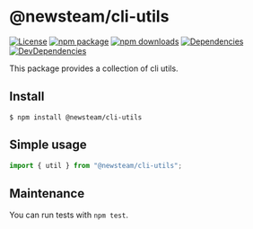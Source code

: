 # @newsteam/cli-utils

[![License](https://img.shields.io/npm/l/@newsteam/cli-utils.svg)](https://github.com/feight/packages/blob/master/LICENSE)
[![npm package](https://img.shields.io/npm/v/@newsteam/cli-utils/latest.svg)](https://www.npmjs.com/package/@newsteam/cli-utils)
[![npm downloads](https://img.shields.io/npm/dm/@newsteam/cli-utils.svg)](https://www.npmjs.com/package/@newsteam/cli-utils)
[![Dependencies](https://img.shields.io/david/feight/packages.svg?path=packages%2Futils)](https://david-dm.org/feight/packages?path=packages/cli-utils)
[![DevDependencies](https://img.shields.io/david/feight/packages.svg?path=packages%2Futils)](https://david-dm.org/feight/packages?type=dev&path=packages/cli-utils)

This package provides a collection of cli utils.

## Install

```
$ npm install @newsteam/cli-utils
```
## Simple usage

```js
import { util } from "@newsteam/cli-utils";

```
## Maintenance

You can run tests with `npm test`.
